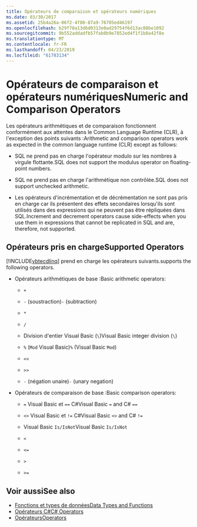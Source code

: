 ```yaml
---
title: Opérateurs de comparaison et opérateurs numériques
ms.date: 03/30/2017
ms.assetid: 25b4a26a-06f2-4f80-87a9-76705ed46197
ms.openlocfilehash: b29f78a13d6d0313e0ad29754f6d13ac08be1092
ms.sourcegitcommit: 9b552addadfb57fab0b9e7852ed4f1f1b8a42f8e
ms.translationtype: MT
ms.contentlocale: fr-FR
ms.lasthandoff: 04/23/2019
ms.locfileid: "61783134"
---
```

# <a name="numeric-and-comparison-operators"></a><span data-ttu-id="bd3a2-102">Opérateurs de comparaison et opérateurs numériques</span><span class="sxs-lookup"><span data-stu-id="bd3a2-102">Numeric and Comparison Operators</span></span>

<span data-ttu-id="bd3a2-103">Les opérateurs arithmétiques et de comparaison fonctionnent conformément aux attentes dans le Common Language Runtime (CLR), à l'exception des points suivants :</span><span class="sxs-lookup"><span data-stu-id="bd3a2-103">Arithmetic and comparison operators work as expected in the common language runtime (CLR) except as follows:</span></span>

- <span data-ttu-id="bd3a2-104">SQL ne prend pas en charge l'opérateur modulo sur les nombres à virgule flottante.</span><span class="sxs-lookup"><span data-stu-id="bd3a2-104">SQL does not support the modulus operator on floating-point numbers.</span></span>

- <span data-ttu-id="bd3a2-105">SQL ne prend pas en charge l'arithmétique non contrôlée.</span><span class="sxs-lookup"><span data-stu-id="bd3a2-105">SQL does not support unchecked arithmetic.</span></span>

- <span data-ttu-id="bd3a2-106">Les opérateurs d'incrémentation et de décrémentation ne sont pas pris en charge car ils présentent des effets secondaires lorsqu'ils sont utilisés dans des expressions qui ne peuvent pas être répliquées dans SQL.</span><span class="sxs-lookup"><span data-stu-id="bd3a2-106">Increment and decrement operators cause side-effects when you use them in expressions that cannot be replicated in SQL and are, therefore, not supported.</span></span>

## <a name="supported-operators"></a><span data-ttu-id="bd3a2-107">Opérateurs pris en charge</span><span class="sxs-lookup"><span data-stu-id="bd3a2-107">Supported Operators</span></span>

[!INCLUDE[vbtecdlinq](../../../../../../includes/vbtecdlinq-md.md)] <span data-ttu-id="bd3a2-108">prend en charge les opérateurs suivants.</span><span class="sxs-lookup"><span data-stu-id="bd3a2-108">supports the following operators.</span></span>

- <span data-ttu-id="bd3a2-109">Opérateurs arithmétiques de base :</span><span class="sxs-lookup"><span data-stu-id="bd3a2-109">Basic arithmetic operators:</span></span>

  - `+`

  - <span data-ttu-id="bd3a2-110">`-` (soustraction)</span><span class="sxs-lookup"><span data-stu-id="bd3a2-110">`-` (subtraction)</span></span>

  - `*`

  - `/`

  - <span data-ttu-id="bd3a2-111">Division d'entier Visual Basic (`\`)</span><span class="sxs-lookup"><span data-stu-id="bd3a2-111">Visual Basic integer division (`\`)</span></span>

  - <span data-ttu-id="bd3a2-112">`%` (`Mod` Visual Basic)</span><span class="sxs-lookup"><span data-stu-id="bd3a2-112">`%` (Visual Basic `Mod`)</span></span>

  - `<<`

  - `>>`

  - <span data-ttu-id="bd3a2-113">`-` (négation unaire)</span><span class="sxs-lookup"><span data-stu-id="bd3a2-113">`-` (unary negation)</span></span>

- <span data-ttu-id="bd3a2-114">Opérateurs de comparaison de base :</span><span class="sxs-lookup"><span data-stu-id="bd3a2-114">Basic comparison operators:</span></span>

  - <span data-ttu-id="bd3a2-115">`=` Visual Basic et `==` C#</span><span class="sxs-lookup"><span data-stu-id="bd3a2-115">Visual Basic `=` and C# `==`</span></span>

  - <span data-ttu-id="bd3a2-116">`<>` Visual Basic et `!=` C#</span><span class="sxs-lookup"><span data-stu-id="bd3a2-116">Visual Basic `<>` and C# `!=`</span></span>

  - <span data-ttu-id="bd3a2-117">Visual Basic `Is/IsNot`</span><span class="sxs-lookup"><span data-stu-id="bd3a2-117">Visual Basic `Is/IsNot`</span></span>

  - `<`

  - `<=`

  - `>`

  - `>=`

## <a name="see-also"></a><span data-ttu-id="bd3a2-118">Voir aussi</span><span class="sxs-lookup"><span data-stu-id="bd3a2-118">See also</span></span>

- [<span data-ttu-id="bd3a2-119">Fonctions et types de données</span><span class="sxs-lookup"><span data-stu-id="bd3a2-119">Data Types and Functions</span></span>](../../../../../../docs/framework/data/adonet/sql/linq/data-types-and-functions.md)
- [<span data-ttu-id="bd3a2-120">Opérateurs C#</span><span class="sxs-lookup"><span data-stu-id="bd3a2-120">C# Operators</span></span>](../../../../../../docs/csharp/language-reference/operators/index.md)
- [<span data-ttu-id="bd3a2-121">Opérateurs</span><span class="sxs-lookup"><span data-stu-id="bd3a2-121">Operators</span></span>](../../../../../visual-basic/language-reference/operators/index.md)
